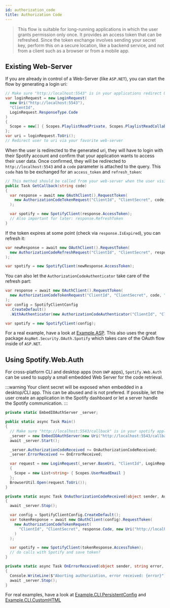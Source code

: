 ```yaml
---
id: authorization_code
title: Authorization Code
---
```


> This flow is suitable for long-running applications in which the user grants permission only once. It provides an access token that can be refreshed. Since the token exchange involves sending your secret key, perform this on a secure location, like a backend service, and not from a client such as a browser or from a mobile app.

## Existing Web-Server

If you are already in control of a Web-Server (like `ASP.NET`), you can start the flow by generating a login uri:

```csharp
// Make sure "http://localhost:5543" is in your applications redirect URIs!
var loginRequest = new LoginRequest(
  new Uri("http://localhost:5543"),
  "ClientId",
  LoginRequest.ResponseType.Code
)
{
  Scope = new[] { Scopes.PlaylistReadPrivate, Scopes.PlaylistReadCollaborative }
};
var uri = loginRequest.ToUri();
// Redirect user to uri via your favorite web-server
```

When the user is redirected to the generated uri, they will have to login with their Spotify account and confirm that your application wants to access their user data. Once confirmed, they will be redirected to `http://localhost:5543` and a `code` parameter is attached to the query. This `code` has to be exchanged for an `access_token` and `refresh_token`:

```csharp
// This method should be called from your web-server when the user visits "http://localhost:5543"
public Task GetCallback(string code)
{
  var response = await new OAuthClient().RequestToken(
    new AuthorizationCodeTokenRequest("ClientId", "ClientSecret", code, "http://localhost:5543")
  );

  var spotify = new SpotifyClient(response.AccessToken);
  // Also important for later: response.RefreshToken
}
```

If the token expires at some point (check via `response.IsExpired`), you can refresh it:

```csharp
var newResponse = await new OAuthClient().RequestToken(
  new AuthorizationCodeRefreshRequest("ClientId", "ClientSecret", response.RefreshToken)
);

var spotify = new SpotifyClient(newResponse.AccessToken);
```

You can also let the `AuthorizationCodeAuthenticator` take care of the refresh part:

```csharp
var response = await new OAuthClient().RequestToken(
  new AuthorizationCodeTokenRequest("ClientId", "ClientSecret", code, "http://localhost:5543")
);
var config = SpotifyClientConfig
  .CreateDefault()
  .WithAuthenticator(new AuthorizationCodeAuthenticator("ClientId", "ClientSecret", response));

var spotify = new SpotifyClient(config);
```

For a real example, have a look at [Example.ASP](https://github.com/JohnnyCrazy/SpotifyAPI-NET/tree/master/SpotifyAPI.Web.Examples/Example.ASP). This also uses the great package `AspNet.Security.OAuth.Spotify` which takes care of the OAuth flow inside of `ASP.NET`.

## Using Spotify.Web.Auth

For cross-platform CLI and desktop apps (non `UWP` apps), `Spotify.Web.Auth` can be used to supply a small embedded Web Server for the code retrieval.

:::warning
Your client secret will be exposed when embedded in a desktop/CLI app. This can be abused and is not prefered. If possible, let the user create an application in the Spotify dashboard or let a server handle the Spotify communication.
:::

```csharp
private static EmbedIOAuthServer _server;

public static async Task Main()
{
  // Make sure "http://localhost:5543/callback" is in your spotify application as redirect uri!
  _server = new EmbedIOAuthServer(new Uri("http://localhost:5543/callback"), 5543);
  await _server.Start();

  _server.AuthorizationCodeReceived += OnAuthorizationCodeReceived;
  _server.ErrorReceived += OnErrorReceived;

  var request = new LoginRequest(_server.BaseUri, "ClientId", LoginRequest.ResponseType.Code)
  {
    Scope = new List<string> { Scopes.UserReadEmail }
  };
  BrowserUtil.Open(request.ToUri());
}

private static async Task OnAuthorizationCodeReceived(object sender, AuthorizationCodeResponse response)
{
  await _server.Stop();

  var config = SpotifyClientConfig.CreateDefault();
  var tokenResponse = await new OAuthClient(config).RequestToken(
    new AuthorizationCodeTokenRequest(
      "ClientId", "ClientSecret", response.Code, new Uri("http://localhost:5543/callback")
    )
  );

  var spotify = new SpotifyClient(tokenResponse.AccessToken);
  // do calls with Spotify and save token?
}

private static async Task OnErrorReceived(object sender, string error, string state)
{
  Console.WriteLine($"Aborting authorization, error received: {error}");
  await _server.Stop();
}
```

For real examples, have a look at [Example.CLI.PersistentConfig](https://github.com/JohnnyCrazy/SpotifyAPI-NET/tree/master/SpotifyAPI.Web.Examples/Example.CLI.PersistentConfig) and [Example.CLI.CustomHTML](https://github.com/JohnnyCrazy/SpotifyAPI-NET/tree/master/SpotifyAPI.Web.Examples/Example.CLI.CustomHTML)
